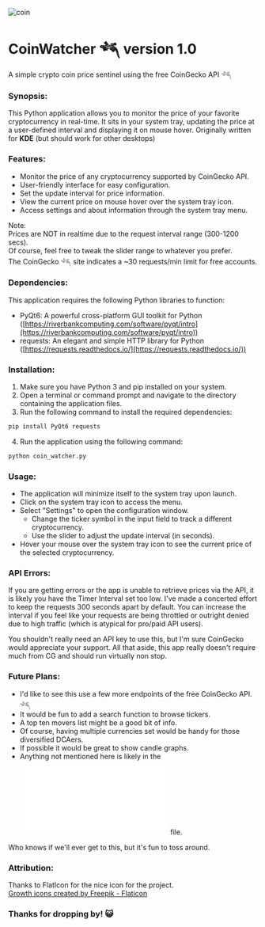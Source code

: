 ![coin](https://github.com/user-attachments/assets/8bdc0635-0168-42d3-9d4d-4cdc9726f23b)
# CoinWatcher 𓆈 version 1.0
A simple crypto coin price sentinel using the free CoinGecko API 𓆈<br>

### Synopsis:
This Python application allows you to monitor the price of your favorite cryptocurrency in real-time. It sits in your system tray, updating the price at a user-defined interval and displaying it on mouse hover. Originally written for **KDE** (but should work for other desktops)

###  Features:

* Monitor the price of any cryptocurrency supported by CoinGecko API.
* User-friendly interface for easy configuration.
* Set the update interval for price information.
* View the current price on mouse hover over the system tray icon.
* Access settings and about information through the system tray menu.

Note:<br>
Prices are NOT in realtime due to the request interval range (300-1200 secs).<br>
Of course, feel free to tweak the slider range to whatever you prefer.<br>
The CoinGecko 𓆈 site indicates a ~30 requests/min limit for free accounts.<br>


###  Dependencies:

This application requires the following Python libraries to function:

* PyQt6: A powerful cross-platform GUI toolkit for Python ([https://riverbankcomputing.com/software/pyqt/intro](https://riverbankcomputing.com/software/pyqt/intro))
* requests: An elegant and simple HTTP library for Python ([https://requests.readthedocs.io/](https://requests.readthedocs.io/))

###  Installation:

1.  Make sure you have Python 3 and pip installed on your system.
2.  Open a terminal or command prompt and navigate to the directory containing the application files.
3.  Run the following command to install the required dependencies:

```bash
pip install PyQt6 requests
```

4.  Run the application using the following command:

```bash
python coin_watcher.py
```

###  Usage:

* The application will minimize itself to the system tray upon launch.
* Click on the system tray icon to access the menu.
* Select "Settings" to open the configuration window.
    * Change the ticker symbol in the input field to track a different cryptocurrency. 
    * Use the slider to adjust the update interval (in seconds).
* Hover your mouse over the system tray icon to see the current price of the selected cryptocurrency.

### API Errors:

If you are getting errors or the app is unable to retrieve prices via the API, it is likely you have the Timer Interval set too low.  I've made a concerted effort to keep the requests 300 seconds apart by default.  You can increase the interval if you feel like your requests are being throttled or outright denied due to high traffic (which is atypical for pro/paid API users).

You shouldn't really need an API key to use this, but I'm sure CoinGecko would appreciate your support.  All that aside, this app really doesn't require much from CG and should run virtually non stop.

### Future Plans:

* I'd like to see this use a few more endpoints of the free CoinGecko API. 𓆈
* It would be fun to add a search function to browse tickers.
* A top ten movers list might be a good bit of info.
* Of course, having multiple currencies set would be handy for those diversified DCAers.
* If possible it would be great to show candle graphs.
* Anything not mentioned here is likely in the ![TODO](TODO/TODO.md) file. 

Who knows if we'll ever get to this, but it's fun to toss around.

### Attribution:

Thanks to FlatIcon for the nice icon for the project.<br>
<a href="https://www.flaticon.com/free-icons/growth" title="growth icons">Growth icons created by Freepik - Flaticon</a>

### Thanks for dropping by! 😺
